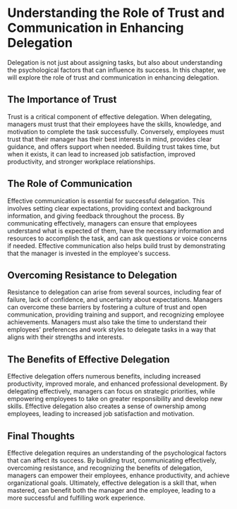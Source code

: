 Understanding the Role of Trust and Communication in Enhancing Delegation
================================================================================================================================

Delegation is not just about assigning tasks, but also about understanding the psychological factors that can influence its success. In this chapter, we will explore the role of trust and communication in enhancing delegation.

The Importance of Trust
-----------------------

Trust is a critical component of effective delegation. When delegating, managers must trust that their employees have the skills, knowledge, and motivation to complete the task successfully. Conversely, employees must trust that their manager has their best interests in mind, provides clear guidance, and offers support when needed. Building trust takes time, but when it exists, it can lead to increased job satisfaction, improved productivity, and stronger workplace relationships.

The Role of Communication
-------------------------

Effective communication is essential for successful delegation. This involves setting clear expectations, providing context and background information, and giving feedback throughout the process. By communicating effectively, managers can ensure that employees understand what is expected of them, have the necessary information and resources to accomplish the task, and can ask questions or voice concerns if needed. Effective communication also helps build trust by demonstrating that the manager is invested in the employee's success.

Overcoming Resistance to Delegation
-----------------------------------

Resistance to delegation can arise from several sources, including fear of failure, lack of confidence, and uncertainty about expectations. Managers can overcome these barriers by fostering a culture of trust and open communication, providing training and support, and recognizing employee achievements. Managers must also take the time to understand their employees' preferences and work styles to delegate tasks in a way that aligns with their strengths and interests.

The Benefits of Effective Delegation
------------------------------------

Effective delegation offers numerous benefits, including increased productivity, improved morale, and enhanced professional development. By delegating effectively, managers can focus on strategic priorities, while empowering employees to take on greater responsibility and develop new skills. Effective delegation also creates a sense of ownership among employees, leading to increased job satisfaction and motivation.

Final Thoughts
--------------

Effective delegation requires an understanding of the psychological factors that can affect its success. By building trust, communicating effectively, overcoming resistance, and recognizing the benefits of delegation, managers can empower their employees, enhance productivity, and achieve organizational goals. Ultimately, effective delegation is a skill that, when mastered, can benefit both the manager and the employee, leading to a more successful and fulfilling work experience.

